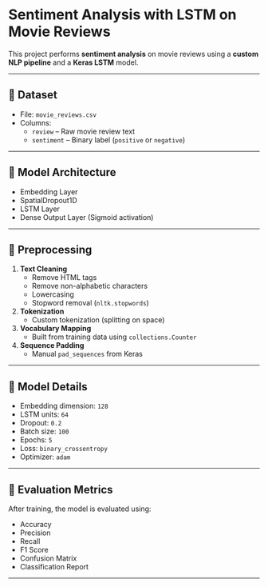 # Sentiment Analysis with LSTM on Movie Reviews

This project performs **sentiment analysis** on movie reviews using a **custom NLP pipeline** and a **Keras LSTM** model.

---

## 📁 Dataset

- File: `movie_reviews.csv`
- Columns:
  - `review` – Raw movie review text
  - `sentiment` – Binary label (`positive` or `negative`)



---

## 🧠 Model Architecture

- Embedding Layer
- SpatialDropout1D
- LSTM Layer
- Dense Output Layer (Sigmoid activation)

---

## 🧹 Preprocessing

1. **Text Cleaning**
   - Remove HTML tags
   - Remove non-alphabetic characters
   - Lowercasing
   - Stopword removal (`nltk.stopwords`)
2. **Tokenization**
   - Custom tokenization (splitting on space)
3. **Vocabulary Mapping**
   - Built from training data using `collections.Counter`
4. **Sequence Padding**
   - Manual `pad_sequences` from Keras

---

## 🔧 Model Details

- Embedding dimension: `128`
- LSTM units: `64`
- Dropout: `0.2`
- Batch size: `100`
- Epochs: `5`
- Loss: `binary_crossentropy`
- Optimizer: `adam`

---

## 🧪 Evaluation Metrics

After training, the model is evaluated using:

- Accuracy
- Precision
- Recall
- F1 Score
- Confusion Matrix
- Classification Report

---


